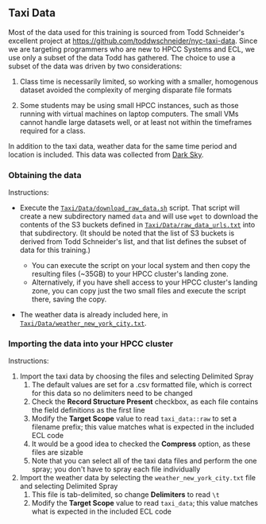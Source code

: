 ## Taxi Data

Most of the data used for this training is sourced from Todd Schneider's excellent
project at https://github.com/toddwschneider/nyc-taxi-data.  Since we are
targeting programmers who are new to HPCC Systems and ECL, we use only a subset
of the data Todd has gathered.  The choice to use a subset of the data was
driven by two considerations:

1. Class time is necessarily limited, so working with a smaller, homogenous
dataset avoided the complexity of merging disparate file formats

2. Some students may be using small HPCC instances, such as those running with
virtual machines on laptop computers.  The small VMs cannot handle large
datasets well, or at least not within the timeframes required for a class.

In addition to the taxi data, weather data for the same time period and location
is included.  This data was collected from [Dark Sky](https://darksky.net/dev).

### Obtaining the data

Instructions:

* Execute the [`Taxi/Data/download_raw_data.sh`](Taxi/Data/download_raw_data.sh)
script.  That script will create a new subdirectory named `data` and will use
`wget` to download the contents of the S3 buckets defined in
[`Taxi/Data/raw_data_urls.txt`](Taxi/Data/raw_data_urls.txt) into that
subdirectory.  (It should be noted that the list of S3 buckets is derived from
Todd Schneider's list, and that list defines the subset of data for this
training.)

	* You can execute the script on your local system and then copy the resulting
files (~35GB) to your HPCC cluster's landing zone.
	* Alternatively, if you have shell access to your HPCC cluster's landing zone,
you can copy just the two small files and execute the script there, saving the
copy.

* The weather data is already included here, in
[`Taxi/Data/weather_new_york_city.txt`](Taxi/Data/weather_new_york_city.txt).


### Importing the data into your HPCC cluster

Instructions:

1. Import the taxi data by choosing the files and selecting Delimited Spray
	1. The default values are set for a .csv formatted file, which is correct for
this data so no delimiters need to be changed
	1. Check the **Record Structure Present** checkbox, as each file contains the field
definitions as the first line
	1. Modify the **Target Scope** value to read `taxi_data::raw` to set a filename
prefix; this value matches what is expected in the included ECL code
	1. It would be a good idea to checked the **Compress** option, as these files are
sizable
	1. Note that you can select all of the taxi data files and perform the one
spray; you don't have to spray each file individually
1. Import the weather data by selecting the `weather_new_york_city.txt` file and
selecting Delimited Spray
	1. This file is tab-delimited, so change **Delimiters** to read `\t`
	1. Modify the **Target Scope** value to read `taxi_data`; this value matches what
is expected in the included ECL code
